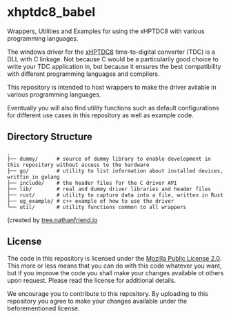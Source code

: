 # xhptdc8_babel
Wrappers, Utilities and Examples for using the xHPTDC8 with various programming languages.

The windows driver for the  [xHPTDC8](https://www.cronologic.de/products/tdcs/xhptdc8-pcie)  time-to-digital converter (TDC) is a DLL with C linkage. Not because C would be a particularily good choice to write your TDC application in, but because it ensures the best compatibility with different programming languages and compilers.

This repository is intended to host wrappers to make the driver avilable in various programming languages. 

Eventually you will also find utility functions such as default configurations for different use cases in this repository as well as example code.

## Directory Structure

    .
    ├── dummy/      # source of dummy library to enable development in this repository without access to the hardware
    ├── go/         # utility to list information about installed devices, writtin in golang
    ├── include/    # the header files for the C driver API
    ├── lib/        # real and dummy driver libraries and header files
    ├── rust/       # utility to capture data into a file, written in Rust
    ├── ug_example/ # c++ example of how to use the driver
    └── util/       # utility functions common to all wrappers
(created by [tree.nathanfriend.io](https://tree.nathanfriend.io/?s=(%27optJs!(%27fancy!true~fullPaF!false~traiNngSlash!true)~Ee!(%27Ee!%27dL%2F*E0of6L%20Nbrary-enabl0developmentDFiQrepositoryGiFout7ccess-Thardware4goK3-Nst2formatJ7bout2stalOd6evices9inDgolang4includeK.8T5HoBTC6MBAPI4NbK*real7nd6L6MBNbraries7nd%2054rustU-captur0data2to7HiO9enDRust4ug_exampO%2F%208c%2B%2B%20exampl0of%20how-us0TdMr4utilUHunctJQcommon-allGrappers4%27)~versJ!%271%27)*...8-%20to%20.%20%200e%20Din3%20*utiNty4%5Cn5headeBfiOs6%20d7%20a8%23%209%2CGrittBr%20D2%20EsourcFthG%20wH%20fJionK%2F.LummyMriveNliOleQs%20TF0U%2F3%01UTQONMLKJHGFEDB987654320.-*)

## License

The code in this repository is licensed under the [Mozilla Public License 2.0](LICENSE). This more or less means that you can do with this code whatever you want, but if you improve the code you shall make your changes available ot others upon request. Please read the license for additional details. 

We encourage you to contribute to this repository. By uploading to this repository you agree to make your changes available under the beforementioned license.
